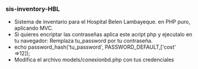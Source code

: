 ### sis-inventory-HBL
- Sistema de inventario para el Hospital Belen Lambayeque. en PHP puro, aplicando MVC.
- Si quieres encriptar las contraseñas aplica este acript php y ejecutalo en tu navegador: Remplaza tu_password por tu contraseña.
- echo password_hash('tu_password', PASSWORD_DEFAULT,['cost' =>12]);
- Modifica el archivo models/conexionbd.php con tus credenciales
